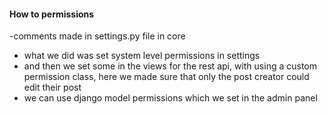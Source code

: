 #### How to permissions

-comments made in settings.py file in core

- what we did was set system level permissions in settings
- and then we set some in the views for the rest api, with using a custom permission class, here we made sure that only the post creator could edit their post
- we can use django model permissions which we set in the admin panel
